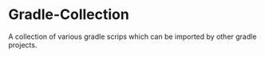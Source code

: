# Gradle-Collection
A collection of various gradle scrips which can be imported by other gradle projects. 
